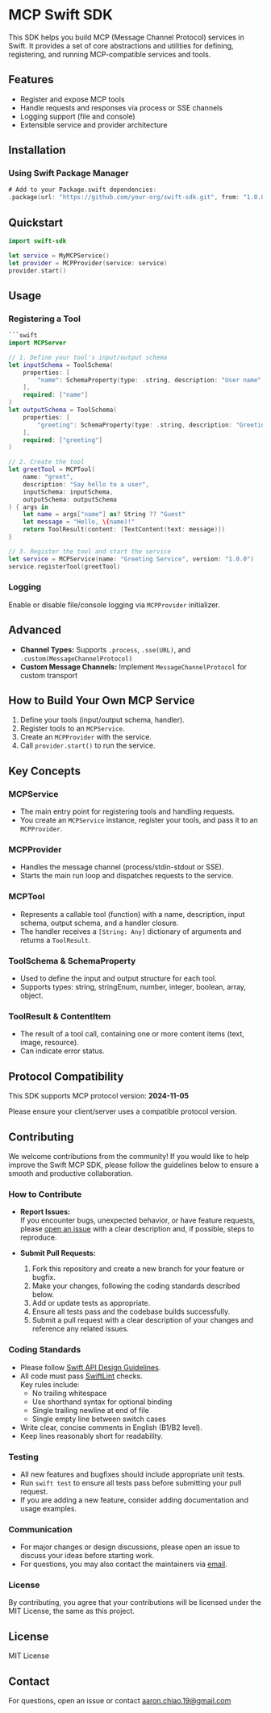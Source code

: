 # MCP Swift SDK

This SDK helps you build MCP (Message Channel Protocol) services in Swift.
It provides a set of core abstractions and utilities for defining, registering, and running MCP-compatible services and tools.

## Features

- Register and expose MCP tools
- Handle requests and responses via process or SSE channels
- Logging support (file and console)
- Extensible service and provider architecture

## Installation

### Using Swift Package Manager

```swift
# Add to your Package.swift dependencies:
.package(url: "https://github.com/your-org/swift-sdk.git", from: "1.0.0")
```

## Quickstart

```swift
import swift-sdk

let service = MyMCPService()
let provider = MCPProvider(service: service)
provider.start()
```

## Usage

### Registering a Tool

```swift
```swift
import MCPServer

// 1. Define your tool's input/output schema
let inputSchema = ToolSchema(
    properties: [
        "name": SchemaProperty(type: .string, description: "User name", required: true)
    ],
    required: ["name"]
)
let outputSchema = ToolSchema(
    properties: [
        "greeting": SchemaProperty(type: .string, description: "Greeting message", required: true)
    ],
    required: ["greeting"]
)

// 2. Create the tool
let greetTool = MCPTool(
    name: "greet",
    description: "Say hello to a user",
    inputSchema: inputSchema,
    outputSchema: outputSchema
) { args in
    let name = args["name"] as? String ?? "Guest"
    let message = "Hello, \(name)!"
    return ToolResult(content: [TextContent(text: message)])
}

// 3. Register the tool and start the service
let service = MCPService(name: "Greeting Service", version: "1.0.0")
service.registerTool(greetTool)
```

### Logging

Enable or disable file/console logging via `MCPProvider` initializer.

## Advanced
- **Channel Types:** Supports `.process`, `.sse(URL)`, and `.custom(MessageChannelProtocol)`
- **Custom Message Channels:** Implement `MessageChannelProtocol` for custom transport

## How to Build Your Own MCP Service

1. Define your tools (input/output schema, handler).
2. Register tools to an `MCPService`.
3. Create an `MCPProvider` with the service.
4. Call `provider.start()` to run the service.

## Key Concepts

### MCPService

- The main entry point for registering tools and handling requests.
- You create an `MCPService` instance, register your tools, and pass it to an `MCPProvider`.

### MCPProvider

- Handles the message channel (process/stdin-stdout or SSE).
- Starts the main run loop and dispatches requests to the service.

### MCPTool

- Represents a callable tool (function) with a name, description, input schema, output schema, and a handler closure.
- The handler receives a `[String: Any]` dictionary of arguments and returns a `ToolResult`.

### ToolSchema & SchemaProperty

- Used to define the input and output structure for each tool.
- Supports types: string, stringEnum, number, integer, boolean, array, object.

### ToolResult & ContentItem

- The result of a tool call, containing one or more content items (text, image, resource).
- Can indicate error status.


## Protocol Compatibility

This SDK supports MCP protocol version: **2024-11-05**

Please ensure your client/server uses a compatible protocol version.

## Contributing

We welcome contributions from the community! If you would like to help improve the Swift MCP SDK, please follow the guidelines below to ensure a smooth and productive collaboration.

### How to Contribute

- **Report Issues:**  
  If you encounter bugs, unexpected behavior, or have feature requests, please [open an issue](https://github.com/ChiaoteNi/mcp-swift-sdk/issues) with a clear description and, if possible, steps to reproduce.

- **Submit Pull Requests:**  
  1. Fork this repository and create a new branch for your feature or bugfix.
  2. Make your changes, following the coding standards described below.
  3. Add or update tests as appropriate.
  4. Ensure all tests pass and the codebase builds successfully.
  5. Submit a pull request with a clear description of your changes and reference any related issues.

### Coding Standards

- Please follow [Swift API Design Guidelines](https://swift.org/documentation/api-design-guidelines/).
- All code must pass [SwiftLint](https://github.com/realm/SwiftLint) checks.  
  Key rules include:
  - No trailing whitespace
  - Use shorthand syntax for optional binding
  - Single trailing newline at end of file
  - Single empty line between switch cases
- Write clear, concise comments in English (B1/B2 level).
- Keep lines reasonably short for readability.

### Testing

- All new features and bugfixes should include appropriate unit tests.
- Run `swift test` to ensure all tests pass before submitting your pull request.
- If you are adding a new feature, consider adding documentation and usage examples.

### Communication

- For major changes or design discussions, please open an issue to discuss your ideas before starting work.
- For questions, you may also contact the maintainers via [email](aaron.chiao.19@gmail.com).

### License

By contributing, you agree that your contributions will be licensed under the MIT License, the same as this project.

## License

MIT License

## Contact

For questions, open an issue or contact [aaron.chiao.19@gmail.com](aaron.chiao.19@gmail.com)